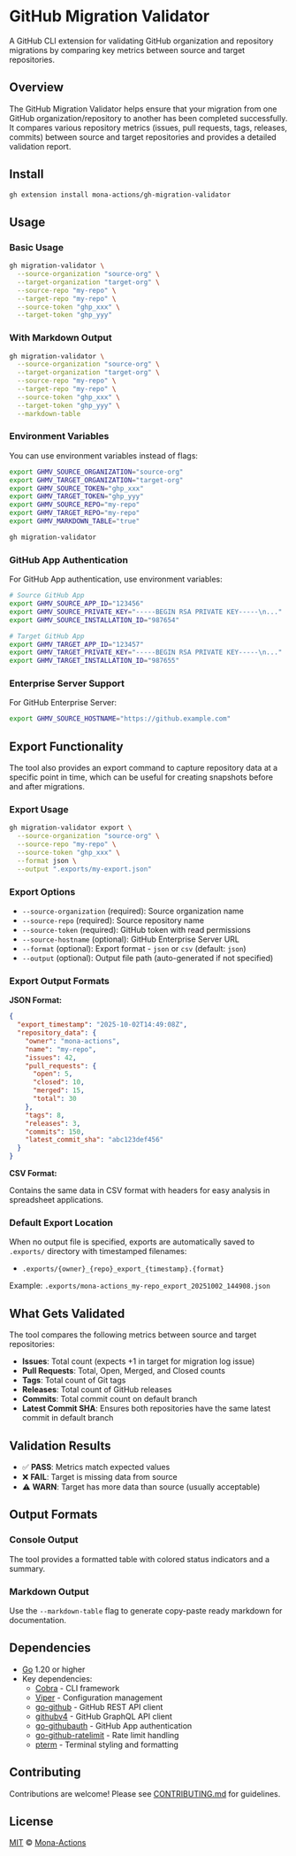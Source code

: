 # GitHub Migration Validator

A GitHub CLI extension for validating GitHub organization and repository migrations by comparing key metrics between source and target repositories.

## Overview

The GitHub Migration Validator helps ensure that your migration from one GitHub organization/repository to another has been completed successfully. It compares various repository metrics (issues, pull requests, tags, releases, commits) between source and target repositories and provides a detailed validation report.

## Install

```bash
gh extension install mona-actions/gh-migration-validator
```

## Usage

### Basic Usage

```bash
gh migration-validator \
  --source-organization "source-org" \
  --target-organization "target-org" \
  --source-repo "my-repo" \
  --target-repo "my-repo" \
  --source-token "ghp_xxx" \
  --target-token "ghp_yyy"
```

### With Markdown Output

```bash
gh migration-validator \
  --source-organization "source-org" \
  --target-organization "target-org" \
  --source-repo "my-repo" \
  --target-repo "my-repo" \
  --source-token "ghp_xxx" \
  --target-token "ghp_yyy" \
  --markdown-table
```

### Environment Variables

You can use environment variables instead of flags:

```bash
export GHMV_SOURCE_ORGANIZATION="source-org"
export GHMV_TARGET_ORGANIZATION="target-org" 
export GHMV_SOURCE_TOKEN="ghp_xxx"
export GHMV_TARGET_TOKEN="ghp_yyy"
export GHMV_SOURCE_REPO="my-repo"
export GHMV_TARGET_REPO="my-repo"
export GHMV_MARKDOWN_TABLE="true"

gh migration-validator
```

### GitHub App Authentication

For GitHub App authentication, use environment variables:

```bash
# Source GitHub App
export GHMV_SOURCE_APP_ID="123456"
export GHMV_SOURCE_PRIVATE_KEY="-----BEGIN RSA PRIVATE KEY-----\n..."
export GHMV_SOURCE_INSTALLATION_ID="987654"

# Target GitHub App  
export GHMV_TARGET_APP_ID="123457"
export GHMV_TARGET_PRIVATE_KEY="-----BEGIN RSA PRIVATE KEY-----\n..."
export GHMV_TARGET_INSTALLATION_ID="987655"
```

### Enterprise Server Support

For GitHub Enterprise Server:

```bash
export GHMV_SOURCE_HOSTNAME="https://github.example.com"
```

## Export Functionality

The tool also provides an export command to capture repository data at a specific point in time, which can be useful for creating snapshots before and after migrations.

### Export Usage

```bash
gh migration-validator export \
  --source-organization "source-org" \
  --source-repo "my-repo" \
  --source-token "ghp_xxx" \
  --format json \
  --output ".exports/my-export.json"
```

### Export Options

- `--source-organization` (required): Source organization name
- `--source-repo` (required): Source repository name  
- `--source-token` (required): GitHub token with read permissions
- `--source-hostname` (optional): GitHub Enterprise Server URL
- `--format` (optional): Export format - `json` or `csv` (default: `json`)
- `--output` (optional): Output file path (auto-generated if not specified)

### Export Output Formats

**JSON Format:**

```json
{
  "export_timestamp": "2025-10-02T14:49:08Z",
  "repository_data": {
    "owner": "mona-actions",
    "name": "my-repo",
    "issues": 42,
    "pull_requests": {
      "open": 5,
      "closed": 10, 
      "merged": 15,
      "total": 30
    },
    "tags": 8,
    "releases": 3,
    "commits": 150,
    "latest_commit_sha": "abc123def456"
  }
}
```

**CSV Format:**

Contains the same data in CSV format with headers for easy analysis in spreadsheet applications.

### Default Export Location

When no output file is specified, exports are automatically saved to `.exports/` directory with timestamped filenames:

- `.exports/{owner}_{repo}_export_{timestamp}.{format}`

Example: `.exports/mona-actions_my-repo_export_20251002_144908.json`

## What Gets Validated

The tool compares the following metrics between source and target repositories:

- **Issues**: Total count (expects +1 in target for migration log issue)
- **Pull Requests**: Total, Open, Merged, and Closed counts
- **Tags**: Total count of Git tags
- **Releases**: Total count of GitHub releases
- **Commits**: Total commit count on default branch
- **Latest Commit SHA**: Ensures both repositories have the same latest commit in default branch

## Validation Results

- ✅ **PASS**: Metrics match expected values
- ❌ **FAIL**: Target is missing data from source
- ⚠️ **WARN**: Target has more data than source (usually acceptable)

## Output Formats

### Console Output

The tool provides a formatted table with colored status indicators and a summary.

### Markdown Output

Use the `--markdown-table` flag to generate copy-paste ready markdown for documentation.

## Dependencies

- [Go](https://golang.org/doc/install) 1.20 or higher
- Key dependencies:
  - [Cobra](https://github.com/spf13/cobra) - CLI framework
  - [Viper](https://github.com/spf13/viper) - Configuration management
  - [go-github](https://github.com/google/go-github) - GitHub REST API client
  - [githubv4](https://github.com/shurcooL/githubv4) - GitHub GraphQL API client
  - [go-githubauth](https://github.com/jferrl/go-githubauth) - GitHub App authentication
  - [go-github-ratelimit](https://github.com/gofri/go-github-ratelimit) - Rate limit handling
  - [pterm](https://github.com/pterm/pterm) - Terminal styling and formatting

## Contributing

Contributions are welcome! Please see [CONTRIBUTING.md](.github/contributing.md) for guidelines.

## License

[MIT](./LICENSE) © [Mona-Actions](https://github.com/mona-actions)